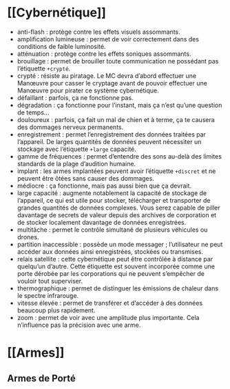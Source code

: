 # [[Cybernétique]]
+ anti-flash : protège contre les effets visuels assommants.
+ amplification lumineuse : permet de voir correctement dans des conditions de faible luminosité.
+ atténuation : protège contre les effets soniques assommants.
+ brouillage : permet de brouiller toute communication ne possédant pas l’étiquette `+crypté`.
+ crypté : résiste au piratage. Le MC devra d’abord effectuer une Manœuvre pour casser le cryptage avant de pouvoir effectuer une Manœuvre pour pirater ce système cybernétique.
+ défaillant : parfois, ça ne fonctionne pas.
+ dégradation : ça fonctionne pour l’instant, mais ça n’est qu’une question de temps…
+ douloureux : parfois, ça fait un mal de chien et à terme, ça te causera des dommages nerveux permanents.
+ enregistrement : permet l’enregistrement des données traitées par l’appareil. De larges quantités de données peuvent nécessiter un stockage avec l’étiquette `+large` capacité.
+ gamme de fréquences : permet d’entendre des sons au-delà des limites standards de la plage d’audition humaine.
+ implant : les armes implantées peuvent avoir l’étiquette `+discret` et ne peuvent être ôtées sans causer des dommages.
+ médiocre : ça fonctionne, mais pas aussi bien que ça devrait.
+ large capacité : augmente notablement la capacité de stockage de l’appareil, ce qui est utile pour stocker, télécharger et transporter de grandes quantités de données complexes. Vous serez capable de piller davantage de secrets de valeur depuis des archives de corporation et de stocker localement davantage de données enregistrées.
+ multitâche : permet le contrôle simultané de plusieurs véhicules ou drones.
+ partition inaccessible : possède un mode messager ; l’utilisateur ne peut accéder aux données ainsi enregistrées, stockées ou transmises.
+ relais satellite : cette cybernétique peut être contrôlée à distance par quelqu’un d’autre. Cette étiquette est souvent incorporée comme une porte dérobée par les corporations qui ne peuvent s’empêcher de vouloir tout superviser.
+ thermographique : permet de distinguer les émissions de chaleur dans le spectre infrarouge.
+ vitesse élevée : permet de transférer et d’accéder à des données beaucoup plus rapidement.
+ zoom : permet de voir avec une amplitude plus importante. Cela n’influence pas la précision avec une arme.

# [[Armes]]
## Armes de Porté
